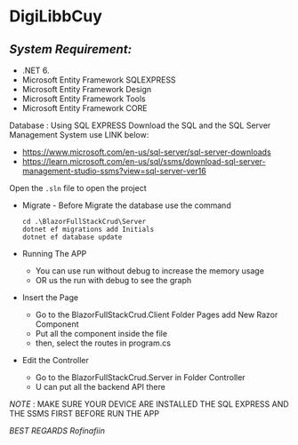 # DigiLibbCuy

## _System Requirement:_ 
- .NET 6.
- Microsoft Entity Framework SQLEXPRESS
- Microsoft Entity Framework Design
- Microsoft Entity Framework Tools
- Microsoft Entity Framework CORE

Database :
Using SQL EXPRESS
Download the SQL and the SQL Server Management System use LINK below:
- https://www.microsoft.com/en-us/sql-server/sql-server-downloads
- https://learn.microsoft.com/en-us/sql/ssms/download-sql-server-management-studio-ssms?view=sql-server-ver16 

Open the `.sln` file to open the project
- Migrate - Before Migrate the database use the command 
    ```
    cd .\BlazorFullStackCrud\Server
    dotnet ef migrations add Initials
    dotnet ef database update
    ```
- Running The APP
    - You can use run without debug to increase the memory usage
    - OR us the run with debug to see the graph

- Insert the Page
    - Go to the BlazorFullStackCrud.Client Folder Pages add New Razor Component
    - Put all the component inside the file
    - then, select the routes in program.cs

- Edit the Controller
    - Go to the BlazorFullStackCrud.Server in Folder Controller
    - U can put all the backend API there


*NOTE* :
MAKE SURE YOUR DEVICE ARE INSTALLED THE SQL EXPRESS AND THE SSMS FIRST BEFORE RUN THE APP



*BEST REGARDS* 
_Rofinafiin_
